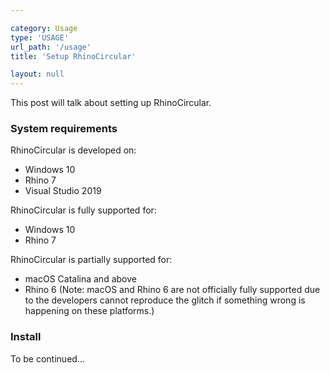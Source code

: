 ```yaml
---

category: Usage
type: 'USAGE'
url_path: '/usage'
title: 'Setup RhinoCircular'

layout: null
---
```


This post will talk about setting up RhinoCircular.

### System requirements

RhinoCircular is developed on:
* Windows 10
* Rhino 7
* Visual Studio 2019

RhinoCircular is fully supported for:
* Windows 10
* Rhino 7 

RhinoCircular is partially supported for:
* macOS Catalina and above
* Rhino 6 
  (Note: macOS and Rhino 6 are not officially fully supported due to the developers cannot reproduce the glitch if something wrong is happening on these platforms.)
  
### Install

To be continued...
